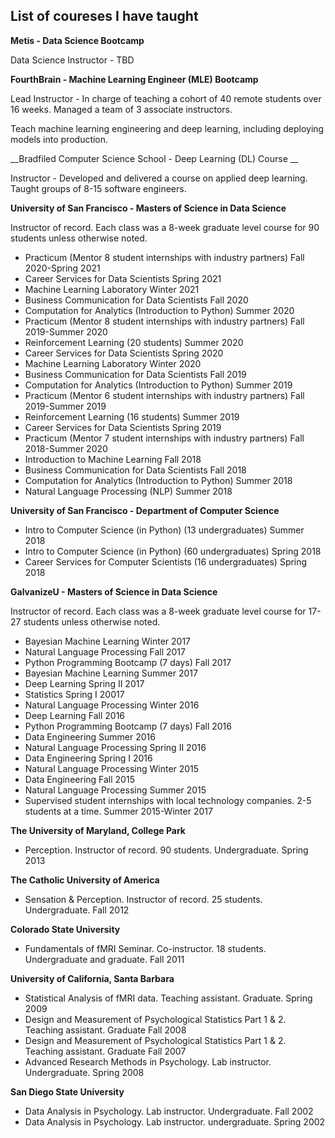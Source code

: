 List of coureses I have taught
-------

__Metis -  Data Science Bootcamp__

Data Science Instructor -  TBD

__FourthBrain -  Machine Learning Engineer (MLE) Bootcamp__

Lead Instructor -  In charge of teaching a cohort of 40 remote students over 16 weeks. Managed a team of 3 associate instructors.

Teach machine learning engineering and deep learning, including deploying models into production.

__Bradfiled Computer Science School - Deep Learning (DL) Course __

Instructor -  Developed and delivered a course on applied deep learning. Taught groups of 8-15 software engineers.

__University of San Francisco - Masters of Science in Data Science__

Instructor of record. Each class was a 8-week graduate level course for 90 students unless otherwise noted.

* Practicum (Mentor 8 student internships with industry partners) Fall 2020-Spring 2021
* Career Services for Data Scientists Spring 2021
* Machine Learning Laboratory Winter 2021
* Business Communication for Data Scientists Fall 2020
* Computation for Analytics (Introduction to Python) Summer 2020
* Practicum (Mentor 8 student internships with industry partners) Fall 2019-Summer 2020
* Reinforcement Learning (20 students) Summer 2020
* Career Services for Data Scientists Spring 2020
* Machine Learning Laboratory Winter 2020
* Business Communication for Data Scientists Fall 2019
* Computation for Analytics (Introduction to Python) Summer 2019
* Practicum (Mentor 6 student internships with industry partners) Fall 2019-Summer 2019
* Reinforcement Learning (16 students) Summer 2019
* Career Services for Data Scientists Spring 2019
* Practicum (Mentor 7 student internships with industry partners) Fall 2018-Summer 2020
* Introduction to Machine Learning Fall 2018
* Business Communication for Data Scientists Fall 2018
* Computation for Analytics (Introduction to Python) Summer 2018
* ​​Natural Language Processing (NLP) Summer 2018

__University of San Francisco - Department of Computer Science__



* Intro to Computer Science (in Python) (13 undergraduates) Summer 2018
* Intro to Computer Science (in Python) (60 undergraduates) Spring 2018
* Career Services for Computer Scientists (16 undergraduates) Spring 2018

__GalvanizeU - Masters of Science in Data Science__

Instructor of record. Each class was a  8-week graduate level course for 17-27 students unless otherwise noted.



* Bayesian Machine Learning Winter 2017
* Natural Language Processing Fall 2017
* Python Programming Bootcamp (7 days) Fall 2017
* Bayesian Machine Learning Summer 2017
* Deep Learning Spring II 2017
* Statistics Spring I 20017
* Natural Language Processing Winter 2016
* Deep Learning Fall 2016
* Python Programming Bootcamp (7 days) Fall 2016
* Data Engineering Summer 2016
* Natural Language Processing Spring II 2016
* Data Engineering Spring I 2016
* Natural Language Processing Winter 2015
* Data Engineering Fall 2015
* Natural Language Processing Summer 2015
* Supervised student internships with local technology companies. 2-5 students at a time. Summer 2015-Winter 2017

__The University of Maryland, College Park__                                  



* Perception. Instructor of record. 90 students. Undergraduate. Spring 2013

 

__The Catholic University of America__



* Sensation & Perception. Instructor of record. 25 students. Undergraduate. Fall 2012

__Colorado State University__                                                       



* Fundamentals of fMRI Seminar. Co-instructor. 18 students. Undergraduate and graduate. Fall 2011

__University of California, Santa Barbara__                                     



* Statistical Analysis of fMRI data. Teaching assistant. Graduate. Spring 2009
* Design and Measurement of Psychological Statistics Part 1 & 2. Teaching assistant. Graduate Fall 2008
* Design and Measurement of Psychological Statistics Part 1 & 2. Teaching assistant. Graduate Fall 2007
* Advanced Research Methods in Psychology. Lab instructor. Undergraduate. Spring 2008

__San Diego State University__ 



* Data Analysis in Psychology. Lab instructor. Undergraduate. Fall 2002
* Data Analysis in Psychology.  Lab instructor. undergraduate. Spring 2002
